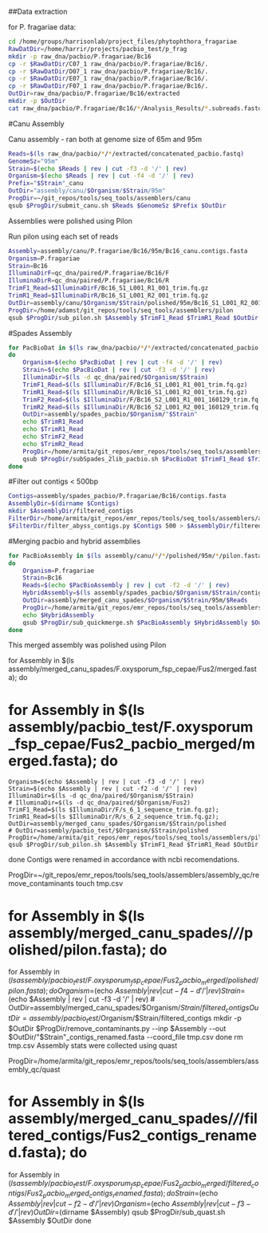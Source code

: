##Data extraction

for P. fragariae data:

```bash
cd /home/groups/harrisonlab/project_files/phytophthora_fragariae
RawDatDir=/home/harrir/projects/pacbio_test/p_frag
mkdir -p raw_dna/pacbio/P.fragariae/Bc16
cp -r $RawDatDir/C07_1 raw_dna/pacbio/P.fragariae/Bc16/.
cp -r $RawDatDir/D07_1 raw_dna/pacbio/P.fragariae/Bc16/.
cp -r $RawDatDir/E07_1 raw_dna/pacbio/P.fragariae/Bc16/.
cp -r $RawDatDir/F07_1 raw_dna/pacbio/P.fragariae/Bc16/.
OutDir=raw_dna/pacbio/P.fragariae/Bc16/extracted
mkdir -p $OutDir
cat raw_dna/pacbio/P.fragariae/Bc16/*/Analysis_Results/*.subreads.fastq > $OutDir/concatenated_pacbio.fastq
```

#Canu Assembly

Canu assembly - ran both at genome size of 65m and 95m

```bash
Reads=$(ls raw_dna/pacbio/*/*/extracted/concatenated_pacbio.fastq)
GenomeSz="95m"
Strain=$(echo $Reads | rev | cut -f3 -d '/' | rev)
Organism=$(echo $Reads | rev | cut -f4 -d '/' | rev)
Prefix="$Strain"_canu
OutDir="assembly/canu/$Organism/$Strain/95m"
ProgDir=~/git_repos/tools/seq_tools/assemblers/canu
qsub $ProgDir/submit_canu.sh $Reads $GenomeSz $Prefix $OutDir
```

Assemblies were polished using Pilon

<!-- First, concatenate trimmed reads as have data from two runs of the same library

```bash
IlluminaDirF=qc_dna/paired/P.fragariae/Bc16/F
IlluminaDirR=qc_dna/paired/P.fragariae/Bc16/R
mkdir -p $IlluminaDirF/concatenated
mkdir -p $IlluminaDirR/concatenated
ConcatenatedF=$IlluminaDirF/concatenated/Bc16_cat_F.fq
ConcatenatedR=$IlluminaDirR/concatenated/Bc16_cat_R.fq
cat $IlluminaDirF/Bc16_S1_L001_R1_001_trim.fq.gz > $ConcatenatedF
cat $IlluminaDirF/Bc16_S2_L001_R1_001_160129_trim.fq.gz >> $ConcatenatedF
cat $IlluminaDirR/Bc16_S1_L001_R2_001_trim.fq.gz > $ConcatenatedR
cat $IlluminaDirR/Bc16_S2_L001_R2_001_160129_trim.fq.gz >> $ConcatenatedR
``` -->

Run pilon using each set of reads

```bash
Assembly=assembly/canu/P.fragariae/Bc16/95m/Bc16_canu.contigs.fasta
Organism=P.fragariae
Strain=Bc16
IlluminaDirF=qc_dna/paired/P.fragariae/Bc16/F
IlluminaDirR=qc_dna/paired/P.fragariae/Bc16/R
TrimF1_Read=$IlluminaDirF/Bc16_S1_L001_R1_001_trim.fq.gz
TrimR1_Read=$IlluminaDirR/Bc16_S1_L001_R2_001_trim.fq.gz
OutDir=assembly/canu/$Organism/$Strain/polished/95m/Bc16_S1_L001_R2_001
ProgDir=/home/adamst/git_repos/tools/seq_tools/assemblers/pilon
qsub $ProgDir/sub_pilon.sh $Assembly $TrimF1_Read $TrimR1_Read $OutDir
```

#Spades Assembly

```bash
for PacBioDat in $(ls raw_dna/pacbio/*/*/extracted/concatenated_pacbio.fastq)
do
    Organism=$(echo $PacBioDat | rev | cut -f4 -d '/' | rev)
    Strain=$(echo $PacBioDat | rev | cut -f3 -d '/' | rev)
    IlluminaDir=$(ls -d qc_dna/paired/$Organism/$Strain)
    TrimF1_Read=$(ls $IlluminaDir/F/Bc16_S1_L001_R1_001_trim.fq.gz)
    TrimR1_Read=$(ls $IlluminaDir/R/Bc16_S1_L001_R2_001_trim.fq.gz)
    TrimF2_Read=$(ls $IlluminaDir/F/Bc16_S2_L001_R1_001_160129_trim.fq.gz)
    TrimR2_Read=$(ls $IlluminaDir/R/Bc16_S2_L001_R2_001_160129_trim.fq.gz)
    OutDir=assembly/spades_pacbio/$Organism/"$Strain"
    echo $TrimR1_Read
    echo $TrimR1_Read
    echo $TrimF2_Read
    echo $TrimR2_Read
    ProgDir=/home/armita/git_repos/emr_repos/tools/seq_tools/assemblers/spades/multiple_libraries
    qsub $ProgDir/subSpades_2lib_pacbio.sh $PacBioDat $TrimF1_Read $TrimR1_Read $TrimF2_Read $TrimR2_Read $OutDir 50
done
```

#Filter out contigs < 500bp

```bash
Contigs=assembly/spades_pacbio/P.fragariae/Bc16/contigs.fasta
AssemblyDir=$(dirname $Contigs)
mkdir $AssemblyDir/filtered_contigs
FilterDir=/home/armita/git_repos/emr_repos/tools/seq_tools/assemblers/abyss
$FilterDir/filter_abyss_contigs.py $Contigs 500 > $AssemblyDir/filtered_contigs/contigs_min_500bp.fasta
```

#Merging pacbio and hybrid assemblies

```bash
for PacBioAssembly in $(ls assembly/canu/*/*/polished/95m/*/pilon.fasta)
do
    Organism=P.fragariae
    Strain=Bc16
    Reads=$(echo $PacBioAssembly | rev | cut -f2 -d '/' | rev)
    HybridAssembly=$(ls assembly/spades_pacbio/$Organism/$Strain/contigs.fasta)
    OutDir=assembly/merged_canu_spades/$Organism/$Strain/95m/$Reads
    ProgDir=/home/armita/git_repos/emr_repos/tools/seq_tools/assemblers/quickmerge
    echo $HybridAssembly
    qsub $ProgDir/sub_quickmerge.sh $PacBioAssembly $HybridAssembly $OutDir
done
```
This merged assembly was polished using Pilon

  for Assembly in $(ls assembly/merged_canu_spades/F.oxysporum_fsp_cepae/Fus2/merged.fasta); do
  # for Assembly in $(ls assembly/pacbio_test/F.oxysporum_fsp_cepae/Fus2_pacbio_merged/merged.fasta); do
    Organism=$(echo $Assembly | rev | cut -f3 -d '/' | rev)
    Strain=$(echo $Assembly | rev | cut -f2 -d '/' | rev)
    IlluminaDir=$(ls -d qc_dna/paired/$Organism/$Strain)
    # IlluminaDir=$(ls -d qc_dna/paired/$Organism/Fus2)
    TrimF1_Read=$(ls $IlluminaDir/F/s_6_1_sequence_trim.fq.gz);
    TrimR1_Read=$(ls $IlluminaDir/R/s_6_2_sequence_trim.fq.gz);
    OutDir=assembly/merged_canu_spades/$Organism/$Strain/polished
    # OutDir=assembly/pacbio_test/$Organism/$Strain/polished
    ProgDir=/home/armita/git_repos/emr_repos/tools/seq_tools/assemblers/pilon
    qsub $ProgDir/sub_pilon.sh $Assembly $TrimF1_Read $TrimR1_Read $OutDir
  done
Contigs were renamed in accordance with ncbi recomendations.

  ProgDir=~/git_repos/emr_repos/tools/seq_tools/assemblers/assembly_qc/remove_contaminants
  touch tmp.csv
  # for Assembly in $(ls assembly/merged_canu_spades/*/*/polished/pilon.fasta); do
  for Assembly in $(ls assembly/pacbio_test/F.oxysporum_fsp_cepae/Fus2_pacbio_merged/polished/pilon.fasta); do
    Organism=$(echo $Assembly | rev | cut -f4 -d '/' | rev)  
    Strain=$(echo $Assembly | rev | cut -f3 -d '/' | rev)
    # OutDir=assembly/merged_canu_spades/$Organism/$Strain/filtered_contigs
    OutDir=assembly/pacbio_test/$Organism/$Strain/filtered_contigs
    mkdir -p $OutDir
    $ProgDir/remove_contaminants.py --inp $Assembly --out $OutDir/"$Strain"_contigs_renamed.fasta --coord_file tmp.csv
  done
  rm tmp.csv
Assembly stats were collected using quast

  ProgDir=/home/armita/git_repos/emr_repos/tools/seq_tools/assemblers/assembly_qc/quast
  # for Assembly in $(ls assembly/merged_canu_spades/*/*/filtered_contigs/Fus2_contigs_renamed.fasta); do
  for Assembly in $(ls assembly/pacbio_test/F.oxysporum_fsp_cepae/Fus2_pacbio_merged/filtered_contigs/Fus2_pacbio_merged_contigs_renamed.fasta); do
    Strain=$(echo $Assembly | rev | cut -f2 -d '/' | rev)
    Organism=$(echo $Assembly | rev | cut -f3 -d '/' | rev)  
    OutDir=$(dirname $Assembly)
    qsub $ProgDir/sub_quast.sh $Assembly $OutDir
  done
